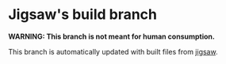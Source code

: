 # Jigsaw's build branch

**WARNING: This branch is not meant for human consumption.**

This branch is automatically updated with built files from
[jigsaw](https://github.com/kneasle/jigsaw).
